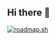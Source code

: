 ## Hi there 👋
<!-- Wide Card -->
<!-- [![roadmap.sh](https://roadmap.sh/card/wide/6682e454d270cc49a6b04554?variant=dark)](https://roadmap.sh) -->

[![roadmap.sh](https://roadmap.sh/card/tall/6682e454d270cc49a6b04554?variant=dark)](https://roadmap.sh)

<!--
**NasirAziz/NasirAziz** is a ✨ _special_ ✨ repository because its `README.md` (this file) appears on your GitHub profile.

Here are some ideas to get you started:

- 🔭 I’m currently working on ...
- 🌱 I’m currently learning ...
- 👯 I’m looking to collaborate on ...
- 🤔 I’m looking for help with ...
- 💬 Ask me about ...
- 📫 How to reach me: ...
- 😄 Pronouns: ...
- ⚡ Fun fact: ...
-->

